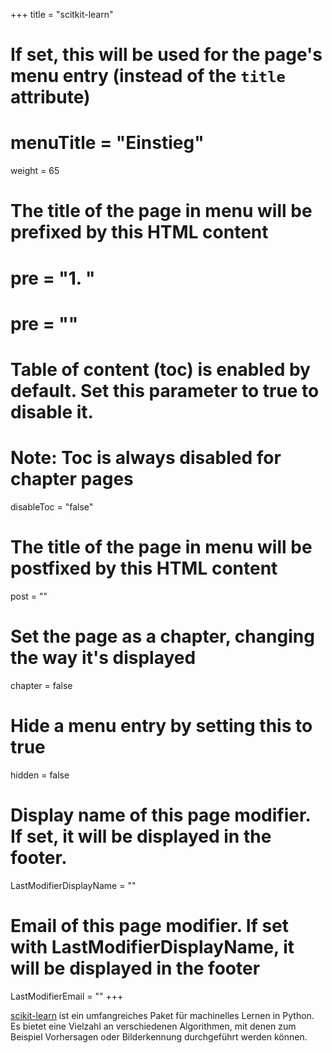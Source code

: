 +++
title = "scitkit-learn"
# If set, this will be used for the page's menu entry (instead of the `title` attribute)
# menuTitle = "Einstieg"
weight = 65
# The title of the page in menu will be prefixed by this HTML content
# pre = "<b>1. </b>"
# pre = "<i class='fab fa-github'></i>"
# Table of content (toc) is enabled by default. Set this parameter to true to disable it.
# Note: Toc is always disabled for chapter pages
disableToc = "false"
# The title of the page in menu will be postfixed by this HTML content
post = ""
# Set the page as a chapter, changing the way it's displayed
chapter = false
# Hide a menu entry by setting this to true
hidden = false
# Display name of this page modifier. If set, it will be displayed in the footer.
LastModifierDisplayName = ""
# Email of this page modifier. If set with LastModifierDisplayName, it will be displayed in the footer
LastModifierEmail = ""
+++ 



[scikit-learn](https://scikit-learn.org/stable/) ist ein umfangreiches Paket für machinelles Lernen in Python. Es bietet eine Vielzahl an verschiedenen Algorithmen, mit denen zum Beispiel Vorhersagen oder Bilderkennung durchgeführt werden können. 





